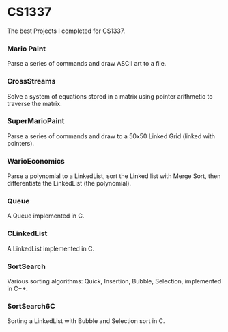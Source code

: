 # CS1337
The best Projects I completed for CS1337.

### Mario Paint
Parse a series of commands and draw ASCII art to a file.

### CrossStreams
Solve a system of equations stored in a matrix using pointer arithmetic to traverse the matrix.

### SuperMarioPaint
Parse a series of commands and draw to a 50x50 Linked Grid (linked with pointers).

### WarioEconomics
Parse a polynomial to a LinkedList, sort the Linked list with Merge Sort, then differentiate the LinkedList (the polynomial).

### Queue
A Queue implemented in C.

### CLinkedList
A LinkedList implemented in C.

### SortSearch
Various sorting algorithms: Quick, Insertion, Bubble, Selection, implemented in C++.

### SortSearch6C
Sorting a LinkedList with Bubble and Selection sort in C.





